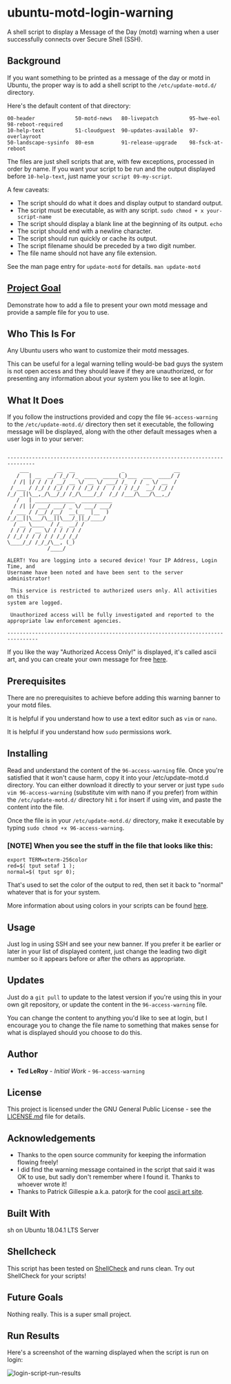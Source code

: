 # ubuntu-motd-login-warning
A shell script to display a Message of the Day (motd) warning when a user successfully connects over Secure Shell (SSH).

## Background

If you want something to be printed as a message of the day or motd in Ubuntu, the proper way is to add a shell script to the `/etc/update-motd.d/` directory.

Here's the default content of that directory:

```
00-header             50-motd-news   80-livepatch          95-hwe-eol         98-reboot-required
10-help-text          51-cloudguest  90-updates-available  97-overlayroot     
50-landscape-sysinfo  80-esm         91-release-upgrade    98-fsck-at-reboot
```
The files are just shell scripts that are, with few exceptions, processed in order by name. If you want your script to be run and the output displayed before `10-help-text`, just name your `script 09-my-script`. 

A few caveats:

* The script should do what it does and display output to standard output.
* The script must be executable, as with any script. `sudo chmod + x your-script-name`
* The script should display a blank line at the beginning of its output. `echo`
* The script should end with a newline character. 
* The script should run quickly or cache its output. 
* The script filename should be preceded by a two digit number.
* The file name should not have any file extension.

See the man page entry for `update-motd` for details. `man update-motd`

## [Project Goal](#project-goal)

Demonstrate how to add a file to present your own motd message and provide a sample file for you to use.

## Who This Is For

Any Ubuntu users who want to customize their motd messages.

This can be useful for a legal warning telling would-be bad guys the system is not open access and they should leave if they are unauthorized, or for presenting any information about your system you like to see at login.

## What It Does

If you follow the instructions provided and copy the file `96-access-warning` to the `/etc/update-motd.d/` directory then set it executable, the following message will be displayed, along with the other default messages when a user logs in to your server:

```

-------------------------------------------------------------------------------
    ___         __  __               _                __
   /   | __  __/ /_/ /_  ____  _____(_)___  ___  ____/ /
  / /| |/ / / / __/ __ \/ __ \/ ___/ /_  / / _ \/ __  /
 / ___ / /_/ / /_/ / / / /_/ / /  / / / /_/  __/ /_/ /
/_/ _||\__,_/\__/_/ /_/\____/_/  /_/ /___/\___/\__,_/
   /   | _____________  __________
  / /| |/ ___/ ___/ _ \/ ___/ ___/
 / ___ / /__/ /__/  __(__  |__  )
/_/__||\___/\__||\___/_||_/____/
  / __ \____  / /_  __/ /
 / / / / __ \/ / / / / /
/ /_/ / / / / / /_/ /_/
\____/_/ /_/_/\__, (_)
             /____/

ALERT! You are logging into a secured device! Your IP Address, Login Time, and
Username have been noted and have been sent to the server administrator!

 This service is restricted to authorized users only. All activities on this
system are logged.

 Unauthorized access will be fully investigated and reported to the
appropriate law enforcement agencies.

--------------------------------------------------------------------------------

```

If you like the way "Authorized Access Only!" is displayed, it's called ascii art, and you can create your own message for free [here](http://patorjk.com/software/taag/#p=display&f=Graffiti&t=Type%20Something%20).

## Prerequisites

There are no prerequisites to achieve before adding this warning banner to your motd files.

It is helpful if you understand how to use a text editor such as `vim` or `nano`.

It is helpful if you understand how `sudo` permissions work.

## Installing

Read and understand the content of the `96-access-warning` file. Once you're satisfied that it won't cause harm, copy it into your /etc/update-motd.d directory. You can either download it directly to your server or just type `sudo vim 96-access-warning` (substitute vim with nano if you prefer) from within the `/etc/update-motd.d/` directory hit `i` for insert if using vim, and paste the content into the file.

Once the file is in your `/etc/update-motd.d/` directory, make it executable by typing `sudo chmod +x 96-access-warning`.

### [NOTE] When you see the stuff in the file that looks like this:

```
export TERM=xterm-256color
red=$( tput setaf 1 );
normal=$( tput sgr 0);
```
That's used to set the color of the output to red, then set it back to "normal" whatever that is for your system.

More information about using colors in your scripts can be found [here](https://unix.stackexchange.com/questions/139056/how-do-i-use-colors-in-the-motd).

## Usage

Just log in using SSH and see your new banner. If you prefer it be earlier or later in your list of displayed content, just change the leading two digit number so it appears before or after the others as appropriate.

## Updates

Just do a `git pull` to update to the latest version if you're using this in your own git repository, or update the content in the `96-access-warning` file. 

You can change the content to anything you'd like to see at login, but I encourage you to change the file name to something that makes sense for what is displayed should you choose to do this.

## Author

* **Ted LeRoy** - *Initial Work* - `96-access-warning`

## License

This project is licensed under the GNU General Public License - see the [LICENSE.md](https://github.com/TedLeRoy/docksec/blob/master/LICENSE) file for details.

## Acknowledgements

* Thanks to the open source community for keeping the information flowing freely!
* I did find the warning message contained in the script that said it was OK to use, but sadly don't remember where I found it. Thanks to whoever wrote it!
* Thanks to Patrick Gillespie a.k.a. patorjk for the cool [ascii art site](http://patorjk.com/software/taag/#p=display&f=Graffiti&t=Type%20Something%20).

## Built With

sh on Ubuntu 18.04.1 LTS Server 

## Shellcheck

This script has been tested on [ShellCheck](https://www.shellcheck.net/) and runs clean. Try out ShellCheck for your scripts!

## Future Goals

Nothing really. This is a super small project.

## Run Results

Here's a screenshot of the warning displayed when the script is run on login:

![login-script-run-results](https://i.ibb.co/rHNM3mB/script-run-screenshot.png)
